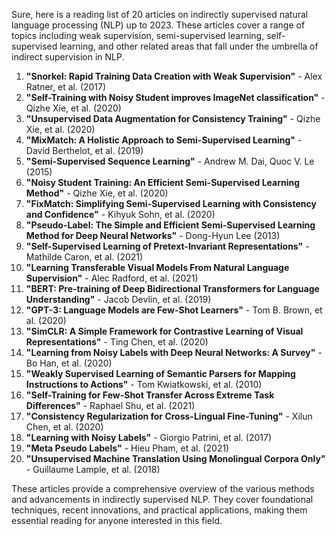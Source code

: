 Sure, here is a reading list of 20 articles on indirectly supervised natural language processing (NLP) up to 2023. These articles cover a range of topics including weak supervision, semi-supervised learning, self-supervised learning, and other related areas that fall under the umbrella of indirect supervision in NLP.

1. **"Snorkel: Rapid Training Data Creation with Weak Supervision"** - Alex Ratner, et al. (2017)
2. **"Self-Training with Noisy Student improves ImageNet classification"** - Qizhe Xie, et al. (2020)
3. **"Unsupervised Data Augmentation for Consistency Training"** - Qizhe Xie, et al. (2020)
4. **"MixMatch: A Holistic Approach to Semi-Supervised Learning"** - David Berthelot, et al. (2019)
5. **"Semi-Supervised Sequence Learning"** - Andrew M. Dai, Quoc V. Le (2015)
6. **"Noisy Student Training: An Efficient Semi-Supervised Learning Method"** - Qizhe Xie, et al. (2020)
7. **"FixMatch: Simplifying Semi-Supervised Learning with Consistency and Confidence"** - Kihyuk Sohn, et al. (2020)
8. **"Pseudo-Label: The Simple and Efficient Semi-Supervised Learning Method for Deep Neural Networks"** - Dong-Hyun Lee (2013)
9. **"Self-Supervised Learning of Pretext-Invariant Representations"** - Mathilde Caron, et al. (2021)
10. **"Learning Transferable Visual Models From Natural Language Supervision"** - Alec Radford, et al. (2021)
11. **"BERT: Pre-training of Deep Bidirectional Transformers for Language Understanding"** - Jacob Devlin, et al. (2019)
12. **"GPT-3: Language Models are Few-Shot Learners"** - Tom B. Brown, et al. (2020)
13. **"SimCLR: A Simple Framework for Contrastive Learning of Visual Representations"** - Ting Chen, et al. (2020)
14. **"Learning from Noisy Labels with Deep Neural Networks: A Survey"** - Bo Han, et al. (2020)
15. **"Weakly Supervised Learning of Semantic Parsers for Mapping Instructions to Actions"** - Tom Kwiatkowski, et al. (2010)
16. **"Self-Training for Few-Shot Transfer Across Extreme Task Differences"** - Raphael Shu, et al. (2021)
17. **"Consistency Regularization for Cross-Lingual Fine-Tuning"** - Xilun Chen, et al. (2020)
18. **"Learning with Noisy Labels"** - Giorgio Patrini, et al. (2017)
19. **"Meta Pseudo Labels"** - Hieu Pham, et al. (2021)
20. **"Unsupervised Machine Translation Using Monolingual Corpora Only"** - Guillaume Lample, et al. (2018)

These articles provide a comprehensive overview of the various methods and advancements in indirectly supervised NLP. They cover foundational techniques, recent innovations, and practical applications, making them essential reading for anyone interested in this field.